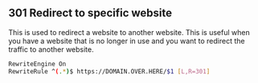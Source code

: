 ## 301 Redirect to specific website
This is used to redirect a website to another website. This is useful when you have a website that is no longer in use and you want to redirect the traffic to another website.

```bash
RewriteEngine On
RewriteRule ^(.*)$ https://DOMAIN.OVER.HERE/$1 [L,R=301]
```

